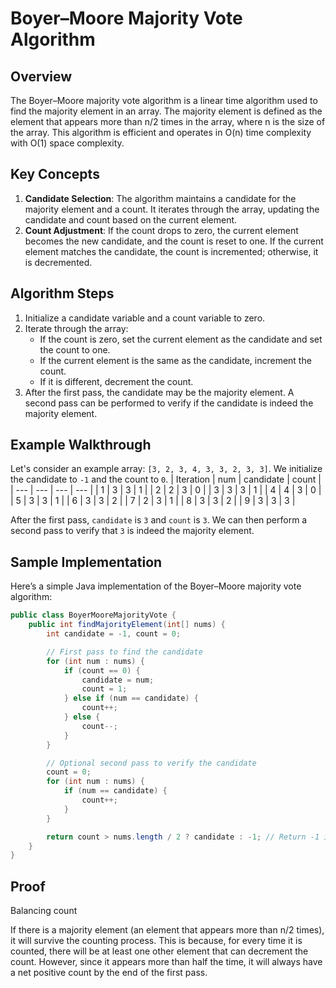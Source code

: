 # Boyer–Moore Majority Vote Algorithm

## Overview
The Boyer–Moore majority vote algorithm is a linear time algorithm used to find the majority element in an array. The majority element is defined as the element that appears more than n/2 times in the array, where n is the size of the array. This algorithm is efficient and operates in O(n) time complexity with O(1) space complexity.

## Key Concepts
1. **Candidate Selection**: The algorithm maintains a candidate for the majority element and a count. It iterates through the array, updating the candidate and count based on the current element.
2. **Count Adjustment**: If the count drops to zero, the current element becomes the new candidate, and the count is reset to one. If the current element matches the candidate, the count is incremented; otherwise, it is decremented.

## Algorithm Steps
1. Initialize a candidate variable and a count variable to zero.
2. Iterate through the array:
   - If the count is zero, set the current element as the candidate and set the count to one.
   - If the current element is the same as the candidate, increment the count.
   - If it is different, decrement the count.
3. After the first pass, the candidate may be the majority element. A second pass can be performed to verify if the candidate is indeed the majority element.

## Example Walkthrough
Let's consider an example array: `[3, 2, 3, 4, 3, 3, 2, 3, 3]`. We initialize the candidate to `-1` and the count to `0`.
| Iteration | num | candidate | count |
| --- | --- | --- | --- |
| 1 | 3 | 3 | 1 |
| 2 | 2 | 3 | 0 |
| 3 | 3 | 3 | 1 |
| 4 | 4 | 3 | 0 |
| 5 | 3 | 3 | 1 |
| 6 | 3 | 3 | 2 |
| 7 | 2 | 3 | 1 |
| 8 | 3 | 3 | 2 |
| 9 | 3 | 3 | 3 |

After the first pass, `candidate` is `3` and `count` is `3`. We can then perform a second pass to verify that `3` is indeed the majority element.

## Sample Implementation
Here’s a simple Java implementation of the Boyer–Moore majority vote algorithm:

```java
public class BoyerMooreMajorityVote {
    public int findMajorityElement(int[] nums) {
        int candidate = -1, count = 0;

        // First pass to find the candidate
        for (int num : nums) {
            if (count == 0) {
                candidate = num;
                count = 1;
            } else if (num == candidate) {
                count++;
            } else {
                count--;
            }
        }

        // Optional second pass to verify the candidate
        count = 0;
        for (int num : nums) {
            if (num == candidate) {
                count++;
            }
        }

        return count > nums.length / 2 ? candidate : -1; // Return -1 if no majority element
    }
}
```

## Proof
Balancing count

If there is a majority element (an element that appears more than n/2 times), it will survive the counting process. This is because, for every time it is counted, there will be at least one other element that can decrement the count. However, since it appears more than half the time, it will always have a net positive count by the end of the first pass.